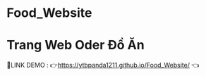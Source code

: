 # Food_Website
# Trang Web Oder Đồ Ăn 

📌LINK DEMO : 👉https://ytbpanda1211.github.io/Food_Website/ 👈

